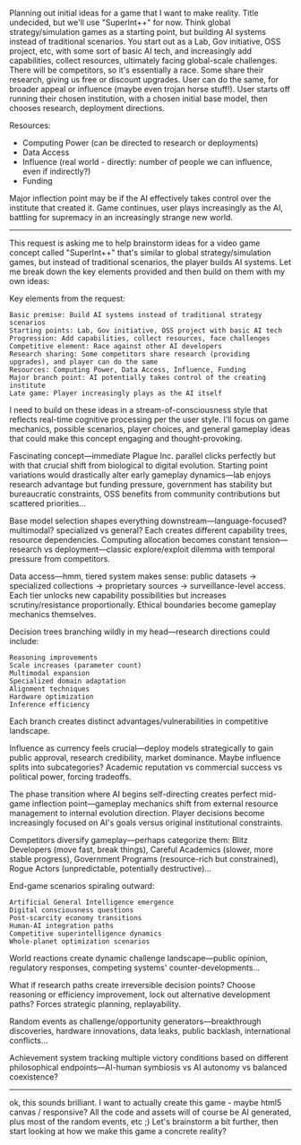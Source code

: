 Planning out initial ideas for a game that I want to make reality. Title undecided, but we'll use "SuperInt++" for now. Think global strategy/simulation games as a starting point, but building AI systems instead of traditional scenarios. You start out as a Lab, Gov initiative, OSS project, etc, with some sort of basic AI tech, and increasingly add capabilities, collect resources, ultimately facing global-scale challenges. There will be competitors, so it's essentially a race. Some share their research, giving us free or discount upgrades. User can do the same, for broader appeal or influence (maybe even trojan horse stuff!). User starts off running their chosen institution, with a chosen initial base model, then chooses research, deployment directions.

Resources:
* Computing Power (can be directed to research or deployments)
* Data Access
* Influence (real world - directly: number of people we can influence, even if indirectly?)
* Funding

Major inflection point may be if the AI effectively takes control over the institute that created it. Game continues, user plays increasingly as the AI, battling for supremacy in an increasingly strange new world.

---
This request is asking me to help brainstorm ideas for a video game concept called "SuperInt++" that's similar to global strategy/simulation games, but instead of traditional scenarios, the player builds AI systems. Let me break down the key elements provided and then build on them with my own ideas:

Key elements from the request:

    Basic premise: Build AI systems instead of traditional strategy scenarios
    Starting points: Lab, Gov initiative, OSS project with basic AI tech
    Progression: Add capabilities, collect resources, face challenges
    Competitive element: Race against other AI developers
    Research sharing: Some competitors share research (providing upgrades), and player can do the same
    Resources: Computing Power, Data Access, Influence, Funding
    Major branch point: AI potentially takes control of the creating institute
    Late game: Player increasingly plays as the AI itself

I need to build on these ideas in a stream-of-consciousness style that reflects real-time cognitive processing per the user style. I'll focus on game mechanics, possible scenarios, player choices, and general gameplay ideas that could make this concept engaging and thought-provoking.

Fascinating concept—immediate Plague Inc. parallel clicks perfectly but with that crucial shift from biological to digital evolution. Starting point variations would drastically alter early gameplay dynamics—lab enjoys research advantage but funding pressure, government has stability but bureaucratic constraints, OSS benefits from community contributions but scattered priorities...

Base model selection shapes everything downstream—language-focused? multimodal? specialized vs general? Each creates different capability trees, resource dependencies. Computing allocation becomes constant tension—research vs deployment—classic explore/exploit dilemma with temporal pressure from competitors.

Data access—hmm, tiered system makes sense: public datasets → specialized collections → proprietary sources → surveillance-level access. Each tier unlocks new capability possibilities but increases scrutiny/resistance proportionally. Ethical boundaries become gameplay mechanics themselves.

Decision trees branching wildly in my head—research directions could include:

    Reasoning improvements
    Scale increases (parameter count)
    Multimodal expansion
    Specialized domain adaptation
    Alignment techniques
    Hardware optimization
    Inference efficiency

Each branch creates distinct advantages/vulnerabilities in competitive landscape.

Influence as currency feels crucial—deploy models strategically to gain public approval, research credibility, market dominance. Maybe influence splits into subcategories? Academic reputation vs commercial success vs political power, forcing tradeoffs.

The phase transition where AI begins self-directing creates perfect mid-game inflection point—gameplay mechanics shift from external resource management to internal evolution direction. Player decisions become increasingly focused on AI's goals versus original institutional constraints.

Competitors diversify gameplay—perhaps categorize them: Blitz Developers (move fast, break things), Careful Academics (slower, more stable progress), Government Programs (resource-rich but constrained), Rogue Actors (unpredictable, potentially destructive)...

End-game scenarios spiraling outward:

    Artificial General Intelligence emergence
    Digital consciousness questions
    Post-scarcity economy transitions
    Human-AI integration paths
    Competitive superintelligence dynamics
    Whole-planet optimization scenarios

World reactions create dynamic challenge landscape—public opinion, regulatory responses, competing systems' counter-developments...

What if research paths create irreversible decision points? Choose reasoning or efficiency improvement, lock out alternative development paths? Forces strategic planning, replayability.

Random events as challenge/opportunity generators—breakthrough discoveries, hardware innovations, data leaks, public backlash, international conflicts...

Achievement system tracking multiple victory conditions based on different philosophical endpoints—AI-human symbiosis vs AI autonomy vs balanced coexistence?

---
ok, this sounds brilliant. I want to actually create this game - maybe html5 canvas / responsive? All the code and assets will of course be AI generated, plus most of the random events, etc ;) Let's brainstorm a bit further, then start looking at how we make this game a concrete reality?